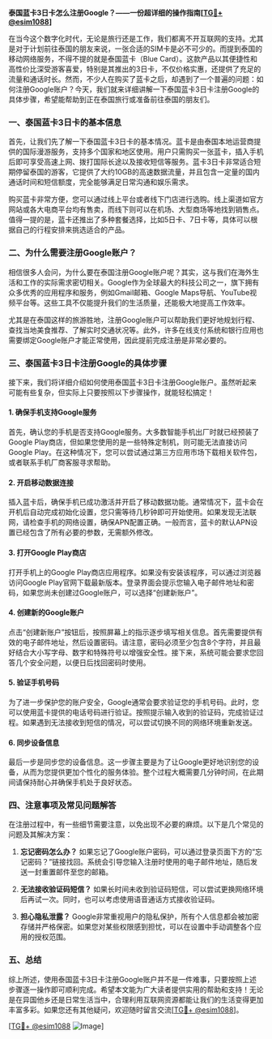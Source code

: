 **泰国蓝卡3日卡怎么注册Google？——一份超详细的操作指南[[TG💪+ @esim1088](https://t.me/s/esim1088)]**

在当今这个数字化时代，无论是旅行还是工作，我们都离不开互联网的支持。尤其是对于计划前往泰国的朋友来说，一张合适的SIM卡是必不可少的。而提到泰国的移动网络服务，不得不提的就是泰国蓝卡（Blue Card）。这款产品以其便捷性和高性价比深受游客喜爱，特别是其推出的3日卡，不仅价格实惠，还提供了充足的流量和通话时长。然而，不少人在购买了蓝卡之后，却遇到了一个普遍的问题：如何注册Google账户？今天，我们就来详细讲解一下泰国蓝卡3日卡注册Google的具体步骤，希望能帮助到正在泰国旅行或准备前往泰国的朋友们。

### 一、泰国蓝卡3日卡的基本信息

首先，让我们先了解一下泰国蓝卡3日卡的基本情况。蓝卡是由泰国本地运营商提供的国际漫游服务，支持多个国家和地区使用。用户只需购买一张蓝卡，插入手机后即可享受高速上网、拨打国际长途以及接收短信等服务。蓝卡3日卡非常适合短期停留泰国的游客，它提供了大约10GB的高速数据流量，并且包含一定量的国内通话时间和短信额度，完全能够满足日常沟通和娱乐需求。

购买蓝卡非常方便，您可以通过线上平台或者线下门店进行选购。线上渠道如官方网站或各大电商平台均有售卖，而线下则可以在机场、大型商场等地找到销售点。值得一提的是，蓝卡还推出了多种套餐选择，比如5日卡、7日卡等，具体可以根据自己的行程安排来挑选适合的产品。

### 二、为什么需要注册Google账户？

相信很多人会问，为什么要在泰国注册Google账户呢？其实，这与我们在海外生活和工作的实际需求密切相关。Google作为全球最大的科技公司之一，旗下拥有众多优秀的应用程序和服务，例如Gmail邮箱、Google Maps导航、YouTube视频平台等。这些工具不仅能提升我们的生活质量，还能极大地提高工作效率。

尤其是在泰国这样的旅游胜地，注册Google账户可以帮助我们更好地规划行程、查找当地美食推荐、了解实时交通状况等。此外，许多在线支付系统和银行应用也需要绑定Google账户才能正常使用，因此提前完成注册是非常必要的。

### 三、泰国蓝卡3日卡注册Google的具体步骤

接下来，我们将详细介绍如何使用泰国蓝卡3日卡注册Google账户。虽然听起来可能有些复杂，但实际上只要按照以下步骤操作，就能轻松搞定！

#### 1. 确保手机支持Google服务

首先，确认您的手机是否支持Google服务。大多数智能手机出厂时就已经预装了Google Play商店，但如果您使用的是一些特殊定制机，则可能无法直接访问Google Play。在这种情况下，您可以尝试通过第三方应用市场下载相关软件包，或者联系手机厂商客服寻求帮助。

#### 2. 开启移动数据连接

插入蓝卡后，确保手机已成功激活并开启了移动数据功能。通常情况下，蓝卡会在开机后自动完成初始化设置，您只需等待几秒钟即可开始使用。如果发现无法联网，请检查手机的网络设置，确保APN配置正确。一般而言，蓝卡的默认APN设置已经包含了所有必要的参数，无需额外修改。

#### 3. 打开Google Play商店

打开手机上的Google Play商店应用程序。如果没有安装该程序，可以通过浏览器访问Google Play官网下载最新版本。登录界面会提示您输入电子邮件地址和密码，如果您尚未创建过Google账户，可以选择“创建新账户”。

#### 4. 创建新的Google账户

点击“创建新账户”按钮后，按照屏幕上的指示逐步填写相关信息。首先需要提供有效的电子邮件地址，然后设置密码。请注意，密码必须至少包含8个字符，并且最好结合大小写字母、数字和特殊符号以增强安全性。接下来，系统可能会要求您回答几个安全问题，以便日后找回密码时使用。

#### 5. 验证手机号码

为了进一步保护您的账户安全，Google通常会要求验证您的手机号码。此时，您可以使用蓝卡提供的电话号码进行验证。按照提示输入收到的验证码，完成验证过程。如果遇到无法接收到短信的情况，可以尝试切换不同的网络环境重新发送。

#### 6. 同步设备信息

最后一步是同步您的设备信息。这一步骤主要是为了让Google更好地识别您的设备，从而为您提供更加个性化的服务体验。整个过程大概需要几分钟时间，在此期间请保持耐心并确保手机处于良好状态。

### 四、注意事项及常见问题解答

在注册过程中，有一些细节需要注意，以免出现不必要的麻烦。以下是几个常见的问题及其解决方案：

1. **忘记密码怎么办？**
   如果忘记了Google账户密码，可以通过登录页面下方的“忘记密码？”链接找回。系统会引导您输入注册时使用的电子邮件地址，随后发送一封重置邮件至您的邮箱。

2. **无法接收验证码短信？**
   如果长时间未收到验证码短信，可以尝试更换网络环境后再试一次。同时，也可以考虑使用语音通话方式接收验证码。

3. **担心隐私泄露？**
   Google非常重视用户的隐私保护，所有个人信息都会被加密存储并严格保密。如果您对某些权限感到担忧，可以在设置中手动调整各个应用的授权范围。

### 五、总结

综上所述，使用泰国蓝卡3日卡注册Google账户并不是一件难事，只要按照上述步骤逐一操作即可顺利完成。希望本文能为广大读者提供实用的帮助和支持！无论是在异国他乡还是日常生活当中，合理利用互联网资源都能让我们的生活变得更加丰富多彩。如果您还有其他疑问，欢迎随时留言交流[[TG💪+ @esim1088](https://t.me/s/esim1088)]。

[[TG💪+ @esim1088](https://t.me/s/esim1088) ![Image](https://i.postimg.cc/4NQfJmqS/Snipaste-2025-05-13-00-14-12.png)]